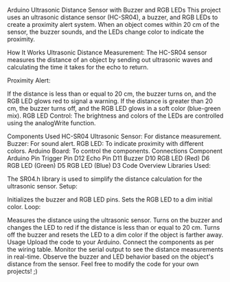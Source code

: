 Arduino Ultrasonic Distance Sensor with Buzzer and RGB LEDs
This project uses an ultrasonic distance sensor (HC-SR04), a buzzer, and RGB LEDs to create a proximity alert system. When an object comes within 20 cm of the sensor, the buzzer sounds, and the LEDs change color to indicate the proximity.

How It Works
Ultrasonic Distance Measurement:
The HC-SR04 sensor measures the distance of an object by sending out ultrasonic waves and calculating the time it takes for the echo to return.

Proximity Alert:

If the distance is less than or equal to 20 cm, the buzzer turns on, and the RGB LED glows red to signal a warning.
If the distance is greater than 20 cm, the buzzer turns off, and the RGB LED glows in a soft color (blue-green mix).
RGB LED Control:
The brightness and colors of the LEDs are controlled using the analogWrite function.

Components Used
HC-SR04 Ultrasonic Sensor: For distance measurement.
Buzzer: For sound alert.
RGB LED: To indicate proximity with different colors.
Arduino Board: To control the components.
Connections
Component	Arduino Pin
Trigger Pin	D12
Echo Pin	D11
Buzzer	D10
RGB LED (Red)	D6
RGB LED (Green)	D5
RGB LED (Blue)	D3
Code Overview
Libraries Used:

The SR04.h library is used to simplify the distance calculation for the ultrasonic sensor.
Setup:

Initializes the buzzer and RGB LED pins.
Sets the RGB LED to a dim initial color.
Loop:

Measures the distance using the ultrasonic sensor.
Turns on the buzzer and changes the LED to red if the distance is less than or equal to 20 cm.
Turns off the buzzer and resets the LED to a dim color if the object is farther away.
Usage
Upload the code to your Arduino.
Connect the components as per the wiring table.
Monitor the serial output to see the distance measurements in real-time.
Observe the buzzer and LED behavior based on the object's distance from the sensor.
Feel free to modify the code for your own projects! ;)
